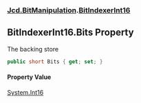 ### [Jcd.BitManipulation](Jcd_BitManipulation.md 'Jcd.BitManipulation').[BitIndexerInt16](Jcd_BitManipulation_BitIndexerInt16.md 'Jcd.BitManipulation.BitIndexerInt16')
## BitIndexerInt16.Bits Property
The backing store  
```csharp
public short Bits { get; set; }
```
#### Property Value
[System.Int16](https://docs.microsoft.com/en-us/dotnet/api/System.Int16 'System.Int16')
